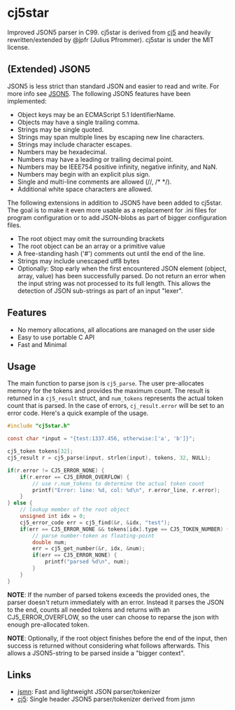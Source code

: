 # cj5star

Improved JSON5 parser in C99. cj5star is derived from
[cj5](https://github.com/septag/cj5) and heavily rewritten/extended by @jpfr
(Julius Pfrommer). cj5star is under the MIT license.

## (Extended) JSON5
JSON5 is less strict than standard JSON and easier to read and write. For more
info see [JSON5](https://json5.org/). The following JSON5 features have been
implemented:

- Object keys may be an ECMAScript 5.1 IdentifierName.
- Objects may have a single trailing comma.
- Strings may be single quoted.
- Strings may span multiple lines by escaping new line characters.
- Strings may include character escapes.
- Numbers may be hexadecimal.
- Numbers may have a leading or trailing decimal point.
- Numbers may be IEEE754 positive infinity, negative infinity, and NaN.
- Numbers may begin with an explicit plus sign.
- Single and multi-line comments are allowed (//, /* */).
- Additional white space characters are allowed.

The following extensions in addition to JSON5 have been added to cj5star. The
goal is to make it even more usable as a replacement for .ini files for program
configuration or to add JSON-blobs as part of bigger configuration files.

- The root object may omit the surrounding brackets
- The root object can be an array or a primitive value
- A free-standing hash ('#') comments out until the end of the line.
- Strings may include unescaped utf8 bytes
- Optionally: Stop early when the first encountered JSON element (object, array,
              value) has been successfully parsed. Do not return an error when
              the input string was not processed to its full length. This allows
              the detection of JSON sub-strings as part of an input "lexer".

## Features
- No memory allocations, all allocations are managed on the user side
- Easy to use portable C API
- Fast and Minimal

## Usage
The main function to parse json is `cj5_parse`. The user pre-allocates memory
for the tokens and provides the maximum count. The result is returned in a
`cj5_result` struct, and `num_tokens` represents the actual token count that is
parsed. In the case of errors, `cj_result.error` will be set to an error code.
Here's a quick example of the usage.

```c
#include "cj5star.h"

const char *input = "{test:1337.456, otherwise:['a', 'b']}";

cj5_token tokens[32];
cj5_result r = cj5_parse(input, strlen(input), tokens, 32, NULL);

if(r.error != CJ5_ERROR_NONE) {
    if(r.error == CJ5_ERROR_OVERFLOW) {
        // use r.num_tokens to determine the actual token count
        printf("Error: line: %d, col: %d\n", r.error_line, r.error);
    }
} else {
    // lookup member of the root object
    unsigned int idx = 0;
    cj5_error_code err = cj5_find(&r, &idx, "test");
    if(err == CJ5_ERROR_NONE && tokens[idx].type == CJ5_TOKEN_NUMBER) {
        // parse number-token as floating-point
        double num;
        err = cj5_get_number(&r, idx, &num);
        if(err == CJ5_ERROR_NONE) {
            printf("parsed %d\n", num);
        }
    }
}
```

**NOTE**: If the number of parsed tokens exceeds the provided ones, the parser
          doesn't return immediately with an error. Instead it parses the JSON
          to the end, counts all needed tokens and returns with an
          CJ5_ERROR_OVERFLOW, so the user can choose to reparse the json with
          enough pre-allocated token.

**NOTE**: Optionally, if the root object finishes before the end of the input,
          then success is returned without considering what follows afterwards.
          This allows a JSON5-string to be parsed inside a "bigger context".

## Links
- [jsmn](https://github.com/zserge/jsmn): Fast and lightweight JSON parser/tokenizer
- [cj5](https://github.com/septag/cj5): Single header JSON5 parser/tokenizer derived from jsmn